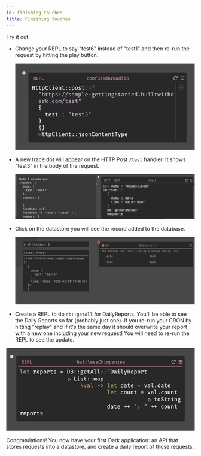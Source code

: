 ```yaml
---
id: finishing-touches
title: Finishing touches
---
```


Try it out:

- Change your REPL to say "test6" instead of "test1" and then re-run the request by hitting the play button.

    ![assets/gettingstarted/Screen_Shot_2020-02-11_at_11.04.01_AM.png](assets/gettingstarted/Screen_Shot_2020-02-11_at_11.04.01_AM.png)

- A new trace dot will appear on the HTTP Post `/test` handler. It shows "test3" in the body of the request.

    ![assets/gettingstarted/Screen_Shot_2020-02-11_at_11.04.07_AM.png](assets/gettingstarted/Screen_Shot_2020-02-11_at_11.04.07_AM.png)

- Click on the datastore you will see the record added to the database.

    ![assets/gettingstarted/Screen_Shot_2020-02-11_at_11.04.12_AM.png](assets/gettingstarted/Screen_Shot_2020-02-11_at_11.04.12_AM.png)

- Create a REPL to do `db::getAll` for DailyReports. You'll be able to see the Daily Reports so far (probably just one). If you re-run your CRON by hitting "replay" and if it's the same day it should overwrite your report with a new one including your new request! You will need to re-run the REPL to see the update. 

![assets/gettingstarted/reportREPL.png](assets/gettingstarted/reportREPL.png)


Congratulations! You now have your first Dark application: an API that stores requests into a datastore, and create a daily report of those requests. 
